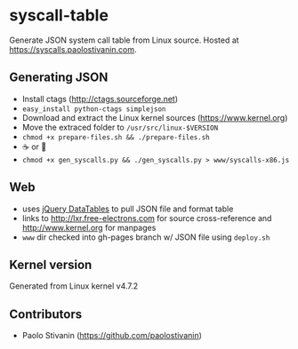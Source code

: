 # syscall-table
Generate JSON system call table from Linux source. Hosted at https://syscalls.paolostivanin.com.

## Generating JSON
* Install ctags (http://ctags.sourceforge.net)
* `easy_install python-ctags simplejson`
* Download and extract the Linux kernel sources (https://www.kernel.org)
* Move the extraced folder to `/usr/src/linux-$VERSION`
* `chmod +x prepare-files.sh && ./prepare-files.sh`
* :coffee: or :beer:
* `chmod +x gen_syscalls.py && ./gen_syscalls.py > www/syscalls-x86.js`

## Web
* uses [jQuery DataTables](http://datatables.net/) to pull JSON file and format table
* links to http://lxr.free-electrons.com for source cross-reference and http://www.kernel.org for manpages
* `www` dir checked into gh-pages branch w/ JSON file using `deploy.sh`

## Kernel version
Generated from Linux kernel v4.7.2

## Contributors
* Paolo Stivanin (https://github.com/paolostivanin)
